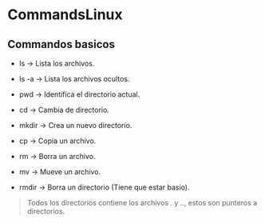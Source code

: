 # CommandsLinux


## Commandos basicos

- ls -> Lista los archivos.

- ls -a -> Lista los archivos ocultos.

- pwd -> Identifica el directorio actual.

- cd -> Cambia de directorio.

- mkdir -> Crea un nuevo directorio.

- cp -> Copia un archivo.

- rm -> Borra un archivo.

- mv -> Mueve un archivo.

- rmdir -> Borra un directorio (Tiene que estar basio).

> Todos los directorios contiene los archivos . y .., estos son punteros a directorios.



